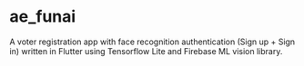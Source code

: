 # ae_funai

A voter registration app with face recognition authentication (Sign up + Sign in) written in Flutter using Tensorflow Lite and Firebase ML vision library.
